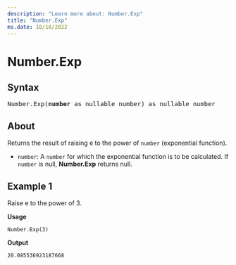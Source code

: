 ```yaml
---
description: "Learn more about: Number.Exp"
title: "Number.Exp"
ms.date: 10/10/2022
---
```

# Number.Exp

## Syntax

<pre>
Number.Exp(<b>number</b> as nullable number) as nullable number
</pre>

## About

Returns the result of raising e to the power of `number` (exponential function).

* `number`: A `number` for which the exponential function is to be calculated. If `number` is null, **Number.Exp** returns null.

## Example 1

Raise e to the power of 3.

**Usage**

```powerquery-m
Number.Exp(3)
```

**Output**

`20.085536923187668`
